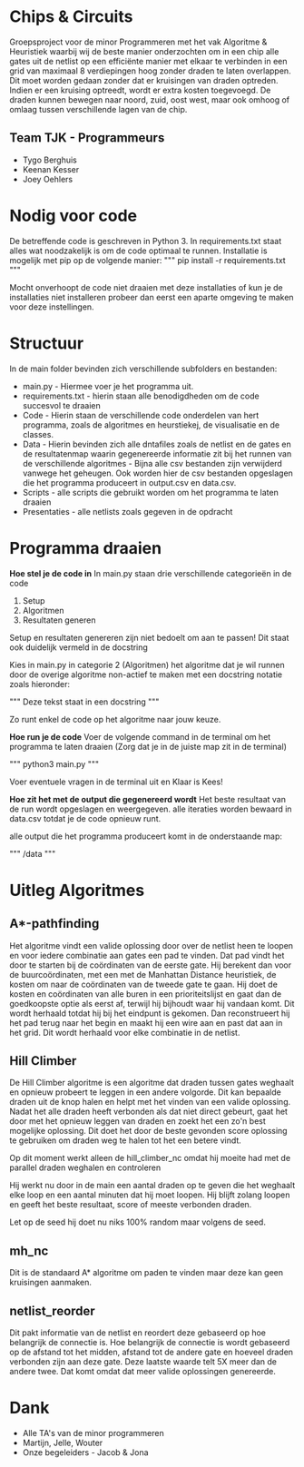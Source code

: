 # Chips & Circuits
Groepsproject voor de minor Programmeren met het vak Algoritme & Heuristiek waarbij wij de beste manier onderzochten om in een chip alle gates uit de netlist op een efficiënte manier met elkaar te verbinden in een grid van maximaal 8 verdiepingen hoog zonder draden te laten overlappen. Dit moet worden gedaan zonder dat er kruisingen van draden optreden. Indien er een kruising optreedt, wordt er extra kosten toegevoegd. De draden kunnen bewegen naar noord, zuid, oost west, maar ook omhoog of omlaag tussen verschillende lagen van de chip.

## Team TJK - Programmeurs
* Tygo Berghuis
* Keenan Kesser
* Joey Oehlers


# Nodig voor code
De betreffende code is geschreven in Python 3. In requirements.txt staat alles wat noodzakelijk is om de code optimaal te runnen. Installatie is mogelijk met pip op de volgende manier: 
"""
pip install -r requirements.txt
"""

Mocht onverhoopt de code niet draaien met deze installaties of kun je de installaties niet installeren probeer dan eerst een aparte omgeving te maken voor deze instellingen.


# Structuur
In de main folder bevinden zich verschillende subfolders en bestanden:

* main.py - Hiermee voer je het programma uit.
* requirements.txt - hierin staan alle benodigdheden om de code succesvol te draaien
* Code - Hierin staan de verschillende code onderdelen van hert programma, 
  zoals de algoritmes en heurstiekej, de visualisatie en de classes.
* Data - Hierin bevinden zich alle dntafiles zoals de netlist en de gates 
  en de resultatenmap waarin gegenereerde informatie zit bij het runnen 
  van de verschillende algoritmes - Bijna alle csv bestanden zijn verwijderd vanwege het geheugen.
  Ook worden hier de csv bestanden opgeslagen die het programma produceert 
  in output.csv en data.csv.
* Scripts - alle scripts die gebruikt worden om het programma te laten draaien
* Presentaties - alle netlists zoals gegeven in de opdracht


# Programma draaien
**Hoe stel je de code in**
In main.py staan drie verschillende categorieën in de code
1. Setup
2. Algoritmen
3. Resultaten generen

Setup en resultaten genereren zijn niet bedoelt om aan te passen!
Dit staat ook duidelijk vermeld in de docstring

Kies in main.py in categorie 2 (Algoritmen) het algoritme dat je wil runnen
door de overige algoritme non-actief te maken met een docstring notatie zoals hieronder:

"""
Deze tekst staat in een docstring
"""

Zo runt enkel de code op het algoritme naar jouw keuze.

**Hoe run je de code**
Voer de volgende command in de terminal om het programma te laten draaien
(Zorg dat je in de juiste map zit in de terminal)

"""
python3 main.py
"""

Voer eventuele vragen in de terminal uit en Klaar is Kees!

**Hoe zit het met de output die gegenereerd wordt**
Het beste resultaat van de run wordt opgeslagen en weergegeven.
alle iteraties worden bewaard in data.csv totdat je de code opnieuw runt.

alle output die het programma produceert komt in de onderstaande map:

"""
/data
"""


# Uitleg Algoritmes
## A*-pathfinding
Het algoritme vindt een valide oplossing door over de netlist heen te loopen en voor iedere combinatie aan gates een pad te vinden. Dat pad vindt het door te starten bij de coördinaten van de eerste gate. Hij berekent dan voor de buurcoördinaten, met een met de Manhattan Distance heuristiek, de kosten om naar de coördinaten van de tweede gate te gaan. Hij doet de kosten en coördinaten van alle buren in een prioriteitslijst en gaat dan de goedkoopste optie als eerst af, terwijl hij bijhoudt waar hij vandaan komt. Dit wordt herhaald totdat hij bij het eindpunt is gekomen. Dan reconstrueert hij het pad terug naar het begin en maakt hij een wire aan en past dat aan in het grid. Dit wordt herhaald voor elke combinatie in de netlist. 

## Hill Climber
De Hill Climber algoritme is een algoritme dat draden tussen gates weghaalt en opnieuw probeert te leggen in een andere volgorde.
Dit kan bepaalde draden uit de knop halen en helpt met het vinden van een valide oplossing.
Nadat het alle draden heeft verbonden als dat niet direct gebeurt, gaat het door met het opnieuw leggen van draden en zoekt het een zo'n best mogelijke oplossing.
Dit doet het door de beste gevonden score oplossing te gebruiken om draden weg te halen tot het een betere vindt.

Op dit moment werkt alleen de hill_climber_nc omdat hij moeite had met de parallel draden weghalen en controleren

Hij werkt nu door in de main een aantal draden op te geven die het weghaalt elke loop en een aantal minuten dat hij moet loopen.
Hij blijft zolang loopen en geeft het beste resultaat, score of meeste verbonden draden. 

Let op de seed hij doet nu niks 100% random maar volgens de seed. 

## mh_nc
Dit is de standaard A* algoritme om paden te vinden maar deze kan geen kruisingen aanmaken.

## netlist_reorder
Dit pakt informatie van de netlist en reordert deze gebaseerd op hoe belangrijk de connectie is. 
Hoe belangrijk de connectie is wordt gebaseerd op de afstand tot het midden, afstand tot de andere gate en hoeveel draden verbonden zijn aan deze gate. Deze laatste waarde telt 5X meer dan de andere twee. Dat komt omdat dat meer valide oplossingen genereerde.


# Dank
* Alle TA's van de minor programmeren 
* Martijn, Jelle, Wouter 
* Onze begeleiders - Jacob & Jona


